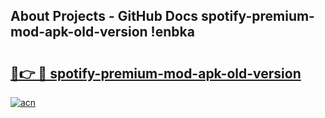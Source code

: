 ## About Projects - GitHub Docs spotify-premium-mod-apk-old-version !enbka

# <h2><a href="https://andorid.site?title=spotify-premium-mod-apk-old-version&ref=14PRO">🔗👉 🔴 spotify-premium-mod-apk-old-version</a></h2>

[![acn](https://github.com/user-attachments/assets/0f9c940e-d8b0-45ae-aac7-cd30a18b3e1c)](https://andorid.site?title=spotify-premium-mod-apk-old-version&ref=14PRO)

